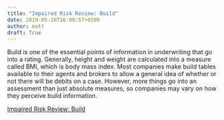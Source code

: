 ```yaml
---
title: "Impaired Risk Review: Build"
date: 2019-05-16T16:00:57+0100
author: matt
draft: True
---
```

Build is one of the essential points of information in underwriting that go into a rating. Generally, height and weight are calculated into a measure called BMI, which is body mass index. Most companies make build tables available to their agents and brokers to allow a general idea of whether or not there will be debits on a case. However, more things go into an assessment than just absolute measures, so companies may vary on how they perceive build information.

[ Impaired Risk Review: Build ]( https://brokerworldmag.com/build/ )
